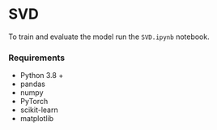 # SVD

To train and evaluate the model run the ```SVD.ipynb``` notebook.

### Requirements

- Python 3.8 +
- pandas  
- numpy  
- PyTorch  
- scikit-learn  
- matplotlib  